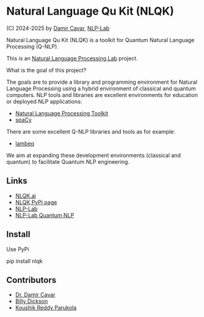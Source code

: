 # Natural Language Qu Kit (NLQK)

(C) 2024-2025 by [Damir Cavar], [NLP-Lab]


Natural Language Qu Kit (NLQK) is a toolkit for Quantum Natural Language Processing (Q-NLP).

This is an [Natural Language Processing Lab] project.

What is the goal of this project?

The goals are to provide a library and programming environment for Natural Language Processing using a hybrid environment of classical and quantum computers. NLP tools and libraries are excellent environments for education or deployed NLP applications:

- [Natural Language Processing Toolkit](https://www.nltk.org/)
- [spaCy](https://spacy.io/)

There are some excellent Q-NLP libraries and tools as for example:

- [lambeq](https://github.com/CQCL/lambeq)

We aim at expanding these development environments (classical and quantum) to facilitate Quantum NLP engineering.



## Links

- [NLQK.ai](http://nlqk.ai/)
- [NLQK PyPi page](https://pypi.org/project/nlqk/)
- [NLP-Lab]
- [NLP-Lab Quantum NLP](https://nlp-lab.org/quantumnlp/)


## Install

Use PyPi

  pip install nlqk



## Contributors

- [Dr. Damir Cavar]
- [Billy Dickson]
- [Koushik Reddy Parukola]



[Damir Cavar]: http://damir.cavar.me/ "Damir Cavar"
[NLP-Lab]: https://nlp-lab.org/ "NLP Lab"
[Billy Dickson]: https://www.linkedin.com/in/billy-dickson/ "Billy Dickson"
[Koushik Reddy Parukola]: https://www.linkedin.com/in/koushik-reddy-parukola/ "Koushik Reddy Parukola"
[Dr. Damir Cavar]: https://luddy.indiana.edu/contact/profile/?Damir_Cavar "Damir Cavar"
[NLP-Lab]: https://nlp-lab.org/ "Natural Language Processing Lab"
[Natural Language Processing Lab]: https://nlp-lab.org/ "Natural Language Processing Lab"
[NLQK.ai]: http://nlqk.ai/ "NLQK.ai"

